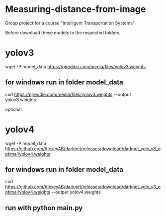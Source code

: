 # Measuring-distance-from-image
Group project for a course "Intelligent Transportation Systems"



Before download these models to the respected folders.

# yolov3
wget -P model_data https://pjreddie.com/media/files/yolov3.weights
## for windows run in folder model_data
curl https://pjreddie.com/media/files/yolov3.weights --output yolov3.weights

optional:
# yolov4
wget -P model_data https://github.com/AlexeyAB/darknet/releases/download/darknet_yolo_v3_optimal/yolov4.weights
## for windows run in folder model_data
curl https://github.com/AlexeyAB/darknet/releases/download/darknet_yolo_v3_optimal/yolov4.weights --output yolov4.weights


## run with python main.py
